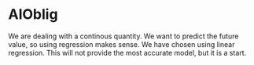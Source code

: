 # AIOblig

We are dealing with a continous quantity.
We want to predict the future value, so using regression makes sense.
We have chosen using linear regression. This will not provide the most accurate model, but it is a start. 
